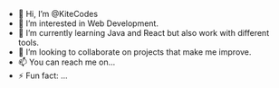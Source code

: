 - 👋 Hi, I’m @KiteCodes
- 👀 I’m interested in Web Development.
- 🌱 I’m currently learning Java and React but also work with different tools.
- 💞️ I’m looking to collaborate on projects that make me improve.
- 📫 You can reach me on...
- ⚡ Fun fact: ...

<!---
KiteCodes/About-me is a ✨ special ✨ repository because its `README.md` (this file) appears on your GitHub profile.
You can click the Preview link to take a look at your changes.
--->

